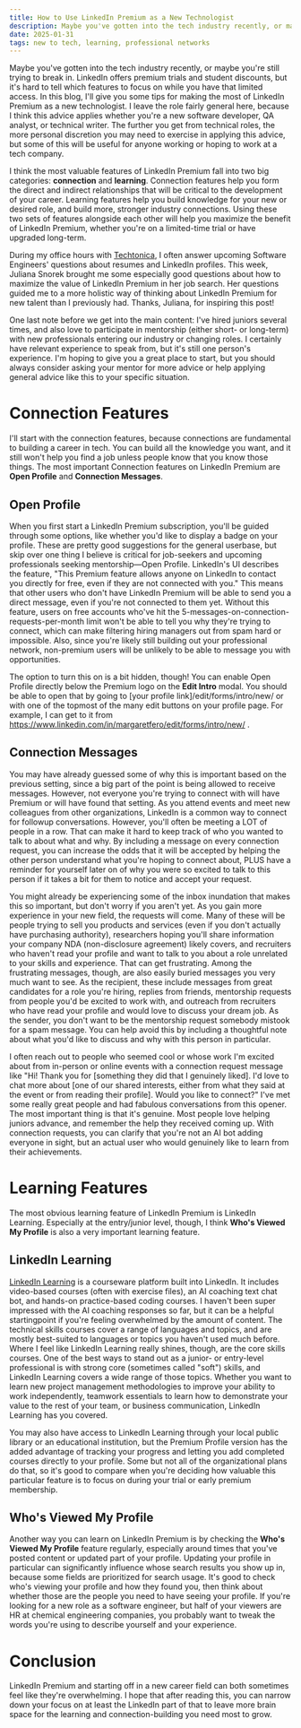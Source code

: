 ```yaml
---
title: How to Use LinkedIn Premium as a New Technologist
description: Maybe you've gotten into the tech industry recently, or maybe you're still trying to break in. LinkedIn offers premium trials, but it's hard to tell which features to focus on when you have limited time. In this blog, I'll give you some tips for making the most of LinkedIn Premium as a new technologist.
date: 2025-01-31
tags: new to tech, learning, professional networks
---
```


Maybe you've gotten into the tech industry recently, or maybe you're still trying to break in. LinkedIn offers premium trials and student discounts, but it's hard to tell which features to focus on while you have that limited access. In this blog, I'll give you some tips for making the most of LinkedIn Premium as a new technologist. I leave the role fairly general here, because I think this advice applies whether you're a new software developer, QA analyst, or technical writer. The further you get from  technical roles, the more personal discretion you may need to exercise in applying this advice, but some of this will be useful for anyone working or hoping to work at a tech company.

I think the most valuable features of LinkedIn Premium fall into two big categories: **connection** and **learning**. Connection features help you form the direct and indirect relationships that will be critical to the development of your career. Learning features help you build knowledge for your new or desired role, and build more, stronger industry connections. Using these two sets of features alongside each other will help you maximize the benefit of LinkedIn Premium, whether you're on a limited-time trial or have upgraded long-term.

During my office hours with [Techtonica](https://www.techtonica.org/), I often answer upcoming Software Engineers' questions about resumes and LinkedIn profiles. This week, Juliana Snorek brought me some especially good questions about how to maximize the value of LinkedIn Premium in her job search. Her questions guided me to a more
holistic way of thinking about LinkedIn Premium for new talent than I previously had. Thanks, Juliana, for inspiring this post!

One last note before we get into the main content: I've hired juniors several times, and also love to participate in mentorship (either short- or long-term) with new professionals entering our industry or changing roles. I certainly have relevant experience to speak from, but it's still one person's experience. I'm hoping to give you a great place to start, but you should always consider asking your mentor for more advice or help applying general advice like this to your specific situation. 

# Connection Features
I'll start with the connection features, because connections are fundamental to building a career in tech. You can build all the knowledge you want, and it still won't help you find a job unless people know that you know those things. The most important Connection features on LinkedIn Premium are **Open Profile** and **Connection Messages**. 

## Open Profile
When you first start a LinkedIn Premium subscription, you'll be guided through some options, like whether you'd like to display a badge on your profile. These are pretty good suggestions for the general userbase, but skip over one thing I believe is critical for job-seekers and upcoming professionals seeking mentorship—Open Profile. LinkedIn's UI describes the feature, "This Premium feature allows anyone on LinkedIn to contact you directly for free, even if they are not connected with you." This means that other users who don't have LinkedIn Premium will be able to send you a direct message, even if you're not connected to them yet. Without this feature, users on free accounts who've hit  the 5-messages-on-connection-requests-per-month limit won't be able to tell you why they're trying to connect, which can make filtering hiring managers out from spam hard or impossible. Also, since you're likely still building out your professional network, non-premium users will be unlikely to be able to message you with opportunities.

The option to turn this on is a bit hidden, though! You can enable Open Profile directly below the Premium logo on the **Edit Intro** modal. You should be able to open that by going to [your profile link]/edit/forms/intro/new/ or with one of the topmost of the many edit buttons on your profile page. For example, I can get to it from https://www.linkedin.com/in/margaretfero/edit/forms/intro/new/ . 

## Connection Messages
You may have already guessed some of why this is important based on the previous setting, since a big part of the point is being allowed to receive messages. However, not everyone you're trying to connect with will have Premium or will have found that setting. As you attend events and meet new colleagues from other organizations, LinkedIn is a common way to connect for followup conversations. However, you'll often be meeting a LOT of people in a row. That can make it hard to keep track of who you wanted to talk to about what and why. By including a message on every connection request, you can increase the odds that it will be accepted by helping the other person understand what you're hoping to connect about, PLUS have a reminder for yourself later on of why you were so excited to talk to this person if it takes a bit for them to notice and accept your request. 

You might already be experiencing some of the inbox inundation that makes this so important, but don't worry if you aren't yet. As you gain more experience in your new field, the requests will come. Many of these will be people trying to sell you products and services (even if you don't actually have purchasing authority), researchers hoping you'll share information your company NDA (non-disclosure agreement) likely covers, and recruiters who haven't read your profile and want to talk to you about a role unrelated to your skills and experience. That can get frustrating. Among the frustrating messages, though, are also easily buried messages you very much want to see. As the recipient, these include messages from great candidates for a role you're hiring, replies from friends, mentorship requests from people you'd be excited to work with, and outreach from recruiters who have read your profile and would love to discuss your dream job. As the sender, you don't want to be the mentorship request somebody mistook for a spam message. You can help avoid this by including a thoughtful note about what you'd like to discuss and why with this person in particular. 

I often reach out to people who seemed cool or whose work I'm excited about from in-person or online events with a connection request message like "Hi! Thank you for [something they did that I genuinely liked]. I'd love to chat more about [one of our shared interests, either from what they said at the event or from reading their profile].  Would you like to connect?" I've met some really great people and had fabulous conversations from this opener. The most important thing is that it's genuine. Most people love helping juniors advance, and remember the help they received coming up. With connection requests, you can clarify that you're not an AI bot adding everyone in sight, but an  actual user who would genuinely like to learn from their achievements.

# Learning Features
The most obvious learning feature of LinkedIn Premium is LinkedIn Learning. Especially at the entry/junior level, though, I think **Who's Viewed My Profile** is also a very  important learning feature.

## LinkedIn Learning
[LinkedIn Learning](https://www.linkedin.com/learning/) is a courseware platform built into LinkedIn. It includes video-based courses (often with exercise files), an AI  coaching text chat bot, and hands-on practice-based coding courses. I haven't been super impressed with the AI coaching responses so far, but it can be a helpful startingpoint if you're feeling overwhelmed by the amount of content. The technical skills courses cover a range of languages and topics, and are mostly best-suited to languages or topics you haven't used much before. Where I feel like LinkedIn Learning really shines, though, are the core skills courses. One of the best ways to stand out as a junior- or entry-level professional is with strong core (sometimes called "soft") skills, and LinkedIn Learning covers a wide range of those topics. Whether you want to learn new project management methodologies to improve your ability to work independently, teamwork essentials to learn how to demonstrate your value to the rest of your team, or business communication, LinkedIn Learning has you covered.

You may also have access to LinkedIn Learning through your local public library or an educational institution, but the Premium Profile version has the added advantage of tracking your progress and letting you add completed courses directly to your profile. Some but not all of the organizational plans do that, so it's good to compare when you're deciding how valuable this particular feature is to focus on during your trial or early premium membership.


## Who's Viewed My Profile
Another way you can learn on LinkedIn Premium is by checking the **Who's Viewed My Profile** feature regularly, especially around times that you've posted content or updated part of your profile. Updating your profile in particular can significantly influence whose search results you show up in, because some fields are prioritized for search usage. It's good to check who's viewing your profile and how they found you, then think about whether those are the people you need to have seeing your profile. If you're looking for a new role as a software engineer, but half of your viewers are HR at chemical engineering companies, you probably want to tweak the words you're using to describe yourself and your experience.

# Conclusion
LinkedIn Premium and starting off in a new career field can both sometimes feel like they're overwhelming. I hope that after reading this, you can narrow down your focus on at least the LinkedIn part of that to leave more brain space for the learning and connection-building you need most to grow.